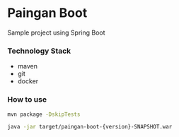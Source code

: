 # Paingan Boot

Sample project using Spring Boot

### Technology Stack
- maven
- git
- docker

### How to use 
```sh
mvn package -DskipTests
```

```sh
java -jar target/paingan-boot-{version}-SNAPSHOT.war
```

